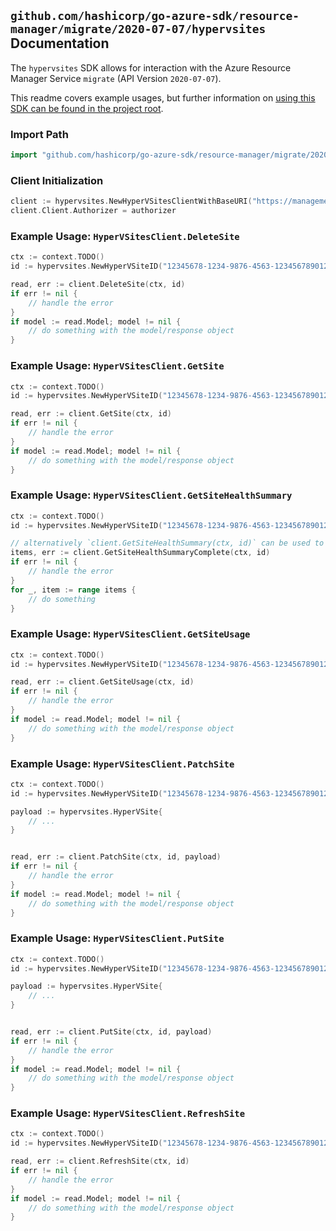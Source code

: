 
## `github.com/hashicorp/go-azure-sdk/resource-manager/migrate/2020-07-07/hypervsites` Documentation

The `hypervsites` SDK allows for interaction with the Azure Resource Manager Service `migrate` (API Version `2020-07-07`).

This readme covers example usages, but further information on [using this SDK can be found in the project root](https://github.com/hashicorp/go-azure-sdk/tree/main/docs).

### Import Path

```go
import "github.com/hashicorp/go-azure-sdk/resource-manager/migrate/2020-07-07/hypervsites"
```


### Client Initialization

```go
client := hypervsites.NewHyperVSitesClientWithBaseURI("https://management.azure.com")
client.Client.Authorizer = authorizer
```


### Example Usage: `HyperVSitesClient.DeleteSite`

```go
ctx := context.TODO()
id := hypervsites.NewHyperVSiteID("12345678-1234-9876-4563-123456789012", "example-resource-group", "hyperVSiteValue")

read, err := client.DeleteSite(ctx, id)
if err != nil {
	// handle the error
}
if model := read.Model; model != nil {
	// do something with the model/response object
}
```


### Example Usage: `HyperVSitesClient.GetSite`

```go
ctx := context.TODO()
id := hypervsites.NewHyperVSiteID("12345678-1234-9876-4563-123456789012", "example-resource-group", "hyperVSiteValue")

read, err := client.GetSite(ctx, id)
if err != nil {
	// handle the error
}
if model := read.Model; model != nil {
	// do something with the model/response object
}
```


### Example Usage: `HyperVSitesClient.GetSiteHealthSummary`

```go
ctx := context.TODO()
id := hypervsites.NewHyperVSiteID("12345678-1234-9876-4563-123456789012", "example-resource-group", "hyperVSiteValue")

// alternatively `client.GetSiteHealthSummary(ctx, id)` can be used to do batched pagination
items, err := client.GetSiteHealthSummaryComplete(ctx, id)
if err != nil {
	// handle the error
}
for _, item := range items {
	// do something
}
```


### Example Usage: `HyperVSitesClient.GetSiteUsage`

```go
ctx := context.TODO()
id := hypervsites.NewHyperVSiteID("12345678-1234-9876-4563-123456789012", "example-resource-group", "hyperVSiteValue")

read, err := client.GetSiteUsage(ctx, id)
if err != nil {
	// handle the error
}
if model := read.Model; model != nil {
	// do something with the model/response object
}
```


### Example Usage: `HyperVSitesClient.PatchSite`

```go
ctx := context.TODO()
id := hypervsites.NewHyperVSiteID("12345678-1234-9876-4563-123456789012", "example-resource-group", "hyperVSiteValue")

payload := hypervsites.HyperVSite{
	// ...
}


read, err := client.PatchSite(ctx, id, payload)
if err != nil {
	// handle the error
}
if model := read.Model; model != nil {
	// do something with the model/response object
}
```


### Example Usage: `HyperVSitesClient.PutSite`

```go
ctx := context.TODO()
id := hypervsites.NewHyperVSiteID("12345678-1234-9876-4563-123456789012", "example-resource-group", "hyperVSiteValue")

payload := hypervsites.HyperVSite{
	// ...
}


read, err := client.PutSite(ctx, id, payload)
if err != nil {
	// handle the error
}
if model := read.Model; model != nil {
	// do something with the model/response object
}
```


### Example Usage: `HyperVSitesClient.RefreshSite`

```go
ctx := context.TODO()
id := hypervsites.NewHyperVSiteID("12345678-1234-9876-4563-123456789012", "example-resource-group", "hyperVSiteValue")

read, err := client.RefreshSite(ctx, id)
if err != nil {
	// handle the error
}
if model := read.Model; model != nil {
	// do something with the model/response object
}
```
